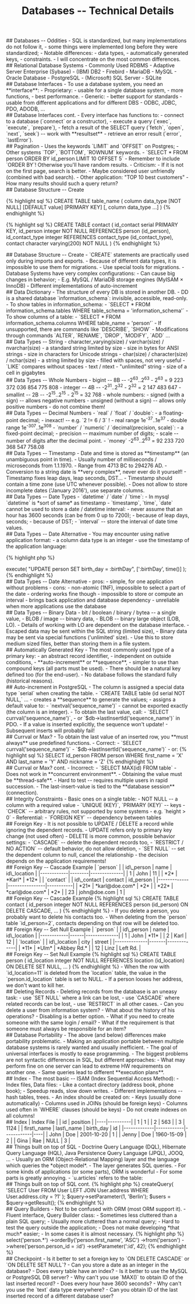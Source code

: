﻿---
layout: slides
title: Databases -- Technical Details
description: Database data types, automatically generated keys.
transition: slide
permalink: /slides/database-tech/
redirect_from: /en/apv/slides/database-tech/
---

<section markdown='1'>
## Databases -- Oddities
- SQL is standardized, but many implementations do not follow it,
    - some things were implemented long before they were standardized;
- Notable differences:
    - data types,
    - automatically generated keys,
    - constraints.
- I will concentrate on the most common differences.
</section>

<section markdown='1'>
## Relational Database Systems
- Commonly Used RDBMS
    - Adaptive Server Enterprise (Sybase)
    - (IBM) DB2
    - Firebird
    - MariaDB
    - MySQL
    - Oracle Database
    - PostgreSQL
    - (Microsoft) SQL Server
    - SQLite
</section>

<section markdown='1'>
## Database Interfaces
- To use a database system, you need an **interface**:
    - Proprietary:
        - usable for a single database system,
        - more functions,
        - best performance.
    - Generic:
        - better support for standards
        - usable from different applications and for different DBS
        - ODBC, JDBC, PDO, ADODB, ...
</section>

<section markdown='1'>
## Database Interfaces cont.
- Every interface has functions to:
    - connect to a database (`connect` or a constructor),
    - execute a query (`exec`, `execute`, `prepare`),
    - fetch a result of the SELECT query (`fetch`, `open`, `next`, `seek`) -- work with **resultset**
    - retrieve an error result (`error`, `lastError`).
</section>

<section markdown='1'>
## Pagination
- Uses the keywords `LIMIT` and `OFFSET` on Postgres;
    - Other systems `TOP`, `BOTTOM`, `ROWNUM` keywords.
- `SELECT * FROM person ORDER BY id_person LIMIT 10 OFFSET 5`
- Remember to include `ORDER BY`! Otherwise you'll have random results.
- Criticism:
    - If it is not on the first page, search is better.
    - Maybe considered user unfriendly (combined with bad search).
- Other application: "TOP 10 best customers"
    - How many results should such a query return?
</section>


<section markdown='1'>
## Database Structure -- Create

{% highlight sql %}
CREATE TABLE table_name (
    column data_type [NOT NULL] [DEFAULT value] [PRIMARY KEY]
    [, column data_type ...]
)
{% endhighlight %}

{% highlight sql %}
CREATE TABLE contact (
    id_contact serial PRIMARY KEY,
    id_person integer NOT NULL REFERENCES person (id_person),
    id_contact_type integer REFERENCES contact_type (id_contact_type),
    contact character varying(200) NOT NULL
)
{% endhighlight %}
</section>

<section markdown='1'>
## Database Structure -- Create
- `CREATE` statements are practically used only during imports and exports.
    - Because of different data types, it is impossible to use them for migrations.
    - Use special tools for migrations.
- Database Systems have very complex configurations:
    - Can cause big changes in behavior;
    - E.g. MySQL / MariaDB storage engines (MyISAM × InnoDB)
- Different implementations of auto-increment
</section>

<section markdown='1'>
## Data Dictionary
- The structure of every DB is stored in another DB.
- DD is a shared database `information_schema`: invisible, accessible, read-only.
- To show tables in information_schema:
    - `SELECT * FROM information_schema.tables WHERE table_schema = 'information_schema'`
- To show columns of a table:
    - `SELECT * FROM information_schema.columns WHERE table_name = 'person'`
- If unsupported, there are commands like `DESCRIBE`, `SHOW`
- Modifications through commands `ALTER`, `RENAME`, `DROP`, `MODIFY`, `ADD` ...
</section>

<section markdown='1'>
## Data Types -- String
- character_varying(size) / varchar(size) / nvarchar(size)
    - a standard string limited by size
    - size in bytes for ANSI strings
    - size in characters for Unicode strings
- char(size) / character(size) / nchar(size)
    - a string limited by size
    - filled with spaces, not very useful
    - `LIKE` compares without spaces
- text / ntext
    - "unlimited" string
    - size of a cell in gigabytes
</section>

<section markdown='1'>
## Data Types -- Whole Numbers
- bigint -- 8B -- -2<sup>63</sup>..2<sup>63</sup>
    - 2<sup>63</sup> = 9 223 372 036 854 775 808
- integer -- 4B -- -2<sup>31</sup>..2<sup>32</sup>
    - 2<sup>32</sup> = 2 147 483 647
- smallint -- 2B -- -2<sup>15</sup>..2<sup>15</sup>
    - 2<sup>15</sup> = 32 768
- whole numbers:
    - signed (with a sign) -- allows negative numbers
    - unsigned (without a sign) -- allows only positive numbers
    - do not combine them!
</section>

<section markdown='1'>
## Data Types -- Decimal Numbers
- `real` / `float` / `double`:
    - a floating-point decimal;
    - inexact! -- e.g. `2 != 6 / 3` !
    - real range 1e<sup>-37</sup>..1e<sup>37</sup>
    - double range 1e<sup>-307</sup>..1e<sup>308</sup>
- `number` / `numeric` / `decimal(precision, scale)`:
    - a fixed-point decimal;
    - precision -- maximum number of digits;
    - scale -- number of digits after the decimal point.
- `money` -2<sup>63</sup>..2<sup>63</sup> = 92 233 720 368 547 758.08
</section>

<section markdown='1'>
## Data Types -- Timestamp
- Date and time is stored as **timestamp** (an unambiguous point in time).
- Usually number of milliseconds / microseconds from 1.1.1970.
- Range from 4713 BC to 294276 AD.
- Conversion to a string date is **very complex**, never ever do it yourself!
- Timestamp fixes leap days, leap seconds, DST...
- Timestamp should contain a time zone (use UTC whenever possible).
- Does not allow to store incomplete dates ('January 2016'), use separate columns.
</section>

<section markdown='1'>
## Data Types -- Date Types
- `datetime` / `date` / `time`:
    - In mysql `datetime` is *sort of same* as timestamp
- `timestamp`, `time`, `date` cannot be used to store a date / datetime interval:
    - never assume that an hour has 3600 seconds (can be from 0 up to 7200);
        - because of leap days, seconds;
        - because of DST;
    - `interval` -- store the interval of date time values.
</section>

<section markdown='1'>
## Data Types -- Date Alternative
- You may encounter using native application format:
   - a column data type is an integer
   - use the timestamp of the application language:

{% highlight php %}
<?php
...
$db->execute(
    "UPDATE person SET birth_day = :birthDay",
    [':birthDay', time()]
);
{% endhighlight %}
</section>

<section markdown='1'>
## Data Types -- Date Alternative
- pros:
    - simple, for one application without problems
- cons:
    - non-atomic (1NF), impossible to select a part of the date
    - ordering works fine though
    - impossible to store or compute an interval
    - brings back application and database dependency
    - unreliable when more applications use the database
</section>

<section markdown='1'>
## Data Types -- Binary Data
- bit / boolean / binary / bytea -- a single value,
    - BLOB / image -- binary data,
    - BLOB -- binary large object (LOB, LO).
- Details of working with LO are dependent on the database interface.
    - Escaped data may be sent within the SQL string (limited size),
    - Binary data may be sent via special functions ('unlimited' size).
- Use this to store medium sized files, better than storing them in a file system.
</section>

<section markdown='1'>
## Automatically Generated Key
- The most commonly used type of a primary key:
    - an abstract record identifier,
    - independent on outside conditions,
    - **auto-increment** or **sequence**,
    - simpler to use than compound keys (all parts must be used).
- There should be a natural key defined too (for the end-user).
- No database follows the standard fully (historical reasons).
</section>

<section markdown='1'>
## Auto-increment in PostgreSQL
- The column is assigned a special data type `serial` when creating the table.
    - `CREATE TABLE table (id serial NOT NULL,` ...
    - creates a **sequence** to generate the values;
    - assigns a default value to:
        - `nextval('sequence_name')`
    - cannot be exported exactly (the column is an integer).
- To obtain the last value, call:
    - `SELECT currval('sequence_name')`,
    - or `$db->lastInsertId('sequence_name')` in PDO.
- If a value is inserted explicitly, the sequence won't update!
    - Subsequent inserts will probably fail!
</section>

<section markdown='1'>
## Currval or Max?
- To obtain the last value of an inserted row, you **must always** use predefined functions.
- Correct:
    - `SELECT currval('sequence_name')`
    - `$db->lastInsertId('sequence_name')`
    - or:
{% highlight sql %}
SELECT id_person FROM person
WHERE first_name = 'X' AND last_name = 'Y'
    AND nickname = 'Z'
{% endhighlight %}
</section>

<section markdown='1'>
## Currval or Max? cont.
- Incorrect:
    - `SELECT MAX(id) FROM table`
    - Does not work in **concurrent environment**.
- Obtaining the value must be **thread-safe**.
    - Hard to test -- requires multiple users in rapid succession.
- The last-insert-value is tied to the **database session** (connection).
</section>

<section markdown='1'>
## Integrity Constraints
- Basic ones on a single table:
    - NOT NULL -- a column with a required value
    - `UNIQUE (KEY)`, `PRIMARY (KEY)` -- keys
    - `CHECK` -- arbitrary rules, not supported by some systems
        - e.g. `height > 0`
- Referential:
    - `FOREIGN KEY` -- dependency between tables
</section>

<section markdown='1'>
## Foreign Key
- It is not possible to UPDATE / DELETE a record while ignoring the dependent records.
- UPDATE refers only to primary key change (not used often)
- DELETE is more common, possible behavior settings:
    - `CASCADE` -- delete the dependent records too,
    - `RESTRICT / NO ACTION` -- default behavior, do not allow deletion,
    - `SET NULL` -- set the dependent column to null, cancel the relationship
    - the decision depends on the application requirements!
</section>

<section markdown='1'>
## Foreign Key -- Cascade Example

| `person`                           |
| id\_person | name   | id\_location |
|------------|--------|--------------|
| 1          | John   | 11           |
| *2*        | *Karl* | *12*         |

| `contact`                                |
| id\_contact | contact        | id_person |
|-------------|----------------|-----------|
| *21*        | *karl@doe.com* | *2*       |
| *22*        | *carl@doe.com* | *2*       |
| 23          | john@doe.com   | 1         |

</section>

<section markdown='1'>
## Foreign Key -- Cascade Example
{% highlight sql %}
CREATE TABLE contact (
    id_person integer NOT NULL
        REFERENCES person (id_person)
        ON DELETE CASCADE,
    ...
)
{% endhighlight %}

- If you delete a person, you probably want to delete his contacts too.
- When deleting from the `person` table `id_person=2`, contacts depending on that row will be deleted too.
</section>

<section markdown='1'>
## Foreign Key -- Set Null Example

| `person`                         |
| id\_person | name | id\_location |
|------------|------|--------------|
| 1          | John | *11*         |
| 2          | Karl | 12           |

| `location`                         |
| id\_location | city  | street      |
|--------------|-------|-------------|
| *11*         | *Ulm* | *Abbey Rd.* |
| 12           | Linz  | Left Rd.    |

</section>

<section markdown='1'>
## Foreign Key -- Set Null Example

{% highlight sql %}
CREATE TABLE person (
    id_location integer NOT NULL
        REFERENCES location (id_location)
        ON DELETE SET NULL,
    ...
)
{% endhighlight %}

- When the row with `id_location=11` is deleted from the `location` table, the
value in the `person.id_location` table is set to NULL.
- If a person looses her address, we don't want to kill her.
</section>

<section markdown='1'>
## Deleting Records
- Deleting records from the database is an uneasy task:
    - use `SET NULL` where a link can be lost,
    - use `CASCADE` where related records can be lost,
    - use `RESTRICT` in all other cases.
- Can you delete a user from information system?
    - What about the history of his operations?
    - Disabling is a better option.
    - What if you need to create someone with the same login / email?
- What if the requirement is that someone must always be responsible for an item?
</section>

<section markdown='1'>
## Database Portability
- The above (and below) differences make portability problematic.
- Making an application portable between multiple database systems is rarely wanted and usually inefficient.
- The goal of universal interfaces is mostly to ease programming.
- The biggest problems are not syntactic differences in SQL, but
different approaches:
    - What may perform fine on one server can lead to extreme HW requirements on another one.
    - Same queries lead to different **execution plans**.
</section>

<section markdown='1'>
## Index
- The most basic -- ISAM (Index Sequential Access Method):
    - Index files, Data files:
        - Like a contact directory (address book, phone book);
        - Speedup reads, slow down writes.
    - Different implementations -- hash tables, trees.
- An index should be created on:
    - Keys (usually done automatically)
    - Columns used in JOINs (should be foreign keys)
    - Columns used often in `WHERE` clauses (should be keys)
- Do not create indexes on all columns!
</section>

<section markdown='1'>
## Index

| Index File    |
| id | position |
|----|----------|
| 1  | 1        |
| 2  | 563      |
| 3  | 1124     |

| first\_name | last\_name | birth_day  | id |
|-------------|------------|------------|----|
| John        | Doe        | 2001-10-20 | 1  |
| Jenny       | Doe        | 1960-15-09 | 2  |
| Gina        | Rae        | NULL       | 3  |

</section>

<section markdown='1'>
## Things built on top of SQL
- Doctrine Query Language (DQL), Hibernate Query Language (HQL), Java Persistence Query Language (JPQL), JOOQ, ...
- Usually an ORM (Object-Relational Mapping) layer and the language which queries the *object model*.
    - The layer generates SQL queries.
- For some kinds of applications (or some parts), ORM is wonderful
    - For some parts is greatly annoying.
    - `u.articles` refers to the table:
</section>

<section markdown='1'>
## Things built on top of SQL cont.
{% highlight php %}
<?php
...
$query = $em->createQuery(
    'SELECT User FROM User
    LEFT JOIN User.address WHERE User.address.city = ?1'
);
$query->setParameter(1, 'Berlin');
$users = $query->getResult();
{% endhighlight %}
</section>

<section markdown='1'>
## Query Builders
- Not to be confused with ORM (most ORM support it).
- Fluent interface, Query Builder class:
    - Sometimes less cluttered than a plain SQL query;
    - Usually more cluttered than a normal query;
    - Hard to test the query outside the application;
    - Does not make developing *that much* easier;
    - In some cases it is almost necessary.

{% highlight php %}
<?php
...
$qb->select('person.*')
   ->orderBy('person.first_name', 'ASC')
   ->from('person')
   ->where('person.person_id = :id')
   ->setParameter(':id', 42);
{% endhighlight %}
</section>

<section markdown='1'>
## Checkpoint
- Is it better to set a foreign key to `ON DELETE CASCADE` or `ON DELETE SET NULL`?
- Can you store a date as an integer in the database?
- Does every table have an index?
- Is it better to use the MySQL or PostgreSQL DB server?
- Why can't you use `MAX()` to obtain ID of the last inserted record?
- Does every hour have 3600 seconds?
- Why can't you use the `text` data type everywhere?
- Can you obtain ID of the last inserted record of a different database user?
</section>
